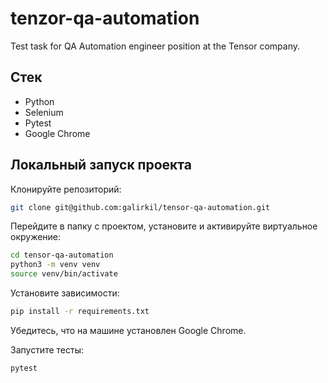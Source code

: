 # tenzor-qa-automation
Test task for QA Automation engineer position at the Tensor company.

## Стек
- Python
- Selenium
- Pytest
- Google Chrome

## Локальный запуск проекта

Клонируйте репозиторий:

```bash
git clone git@github.com:galirkil/tensor-qa-automation.git
```

Перейдите в папку с проектом, установите и активируйте виртуальное окружение:

```bash
cd tensor-qa-automation
python3 -m venv venv
source venv/bin/activate
```

Установите зависимости:

```bash
pip install -r requirements.txt
```

Убедитесь, что на машине установлен Google Chrome.

Запустите тесты:

```bash
pytest
```
